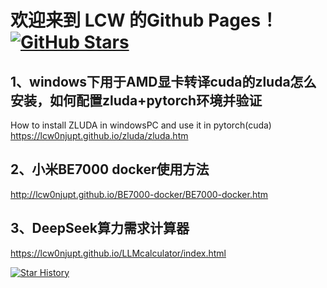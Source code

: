 # 欢迎来到 LCW 的Github Pages！[![GitHub Stars](https://img.shields.io/github/stars/LCW0NJUPT/lcw0njupt.github.io.svg?style=social)](https://github.com/LCW0NJUPT/lcw0njupt.github.io/stargazers)

## 1、windows下用于AMD显卡转译cuda的zluda怎么安装，如何配置zluda+pytorch环境并验证

How to install ZLUDA in windowsPC and use it in pytorch(cuda)  
https://lcw0njupt.github.io/zluda/zluda.htm  

## 2、小米BE7000 docker使用方法

http://lcw0njupt.github.io/BE7000-docker/BE7000-docker.htm  

## 3、DeepSeek算力需求计算器

https://lcw0njupt.github.io/LLMcalculator/index.html

[![Star History](https://api.star-history.com/svg?repos=LCW0NJUPT/lcw0njupt.github.io&type=Date)](https://github.com/LCW0NJUPT/lcw0njupt.github.io/stargazers)
